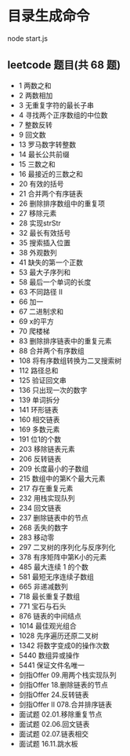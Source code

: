 # 目录生成命令
node start.js

## leetcode 题目(共 68 题)

- 1 两数之和
- 2 两数相加
- 3 无重复字符的最长子串
- 4 寻找两个正序数组的中位数
- 7 整数反转
- 9 回文数
- 13 罗马数字转整数
- 14 最长公共前缀
- 15 三数之和
- 16 最接近的三数之和
- 20 有效的括号
- 21 合并两个有序链表
- 26 删除排序数组中的重复项
- 27 移除元素
- 28 实现strStr
- 32 最长有效括号
- 35 搜索插入位置
- 38 外观数列
- 41 缺失的第一个正数
- 53 最大子序列和
- 58 最后一个单词的长度
- 63 不同路径 II
- 66 加一
- 67 二进制求和
- 69 x的平方
- 70 爬楼梯
- 83 删除排序链表中的重复元素
- 88 合并两个有序数组
- 108 将有序数组转换为二叉搜索树
- 112 路径总和
- 125 验证回文串
- 136 只出现一次的数字
- 139 单词拆分
- 141 环形链表
- 160 相交链表
- 169 多数元素
- 191 位1的个数
- 203 移除链表元素
- 206 反转链表
- 209 长度最小的子数组
- 215 数组中的第K个最大元素
- 217 存在重复元素
- 232 用栈实现队列
- 234 回文链表
- 237 删除链表中的节点
- 268 丢失的数字
- 283 移动零
- 297 二叉树的序列化与反序列化
- 378 有序矩阵中第K小的元素
- 485 最大连续 1 的个数
- 581 最短无序连续子数组
- 665 非递减数列
- 718 最长重复子数组
- 771 宝石与石头
- 876 链表的中间结点
- 1014 最佳观光组合
- 1028 先序遍历还原二叉树
- 1342 将数字变成0的操作次数
- 5440 数组异或操作
- 5441 保证文件名唯一
- 剑指Offer 09.用两个栈实现队列
- 剑指Offer 18.删除链表的节点
- 剑指Offer 24.反转链表
- 剑指Offer II 078.合并排序链表
- 面试题 02.01.移除重复节点
- 面试题 02.06.回文链表
- 面试题 02.07.链表相交
- 面试题 16.11.跳水板
